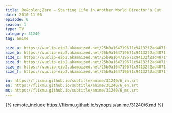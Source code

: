 ```yaml
---
title: Re&colon;Zero − Starting Life in Another World Director's Cut
date: 2010-11-06
episode: 6
season: 1
type: TV
category: 31240
tag: anime

size_a: https://vuclip-eip2.akamaized.net/25b9a164719671c94132f2ad4071f080/vp63207_V20210415091640/hlsc_e2931_2.m3u8
size_b: https://vuclip-eip2.akamaized.net/25b9a164719671c94132f2ad4071f080/vp63207_V20210415091640/hlsc_e2931_3.m3u8
size_c: https://vuclip-eip2.akamaized.net/25b9a164719671c94132f2ad4071f080/vp63207_V20210415091640/hlsc_e2931_4.m3u8
size_d: https://vuclip-eip2.akamaized.net/25b9a164719671c94132f2ad4071f080/vp63207_V20210415091640/hlsc_e2931_5.m3u8
size_e: https://vuclip-eip2.akamaized.net/25b9a164719671c94132f2ad4071f080/vp63207_V20210415091640/hlsc_e2931_6.m3u8
size_f: https://vuclip-eip2.akamaized.net/25b9a164719671c94132f2ad4071f080/vp63207_V20210415091640/hlsc_e2931_7.m3u8

in: https://flixmu.github.io/subtitle/anime/31240/6_in.srt
en: https://flixmu.github.io/subtitle/anime/31240/6_en.srt
ms: https://flixmu.github.io/subtitle/anime/31240/6_ms.srt
---
```

{% remote_include https://flixmu.github.io/synopsis/anime/31240/6.md %}
